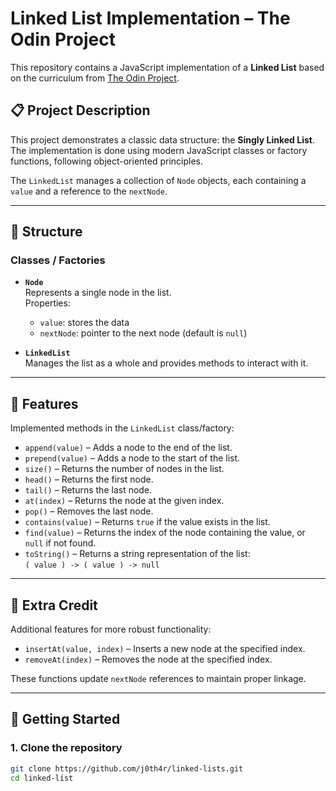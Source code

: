 # Linked List Implementation – The Odin Project

This repository contains a JavaScript implementation of a **Linked List** based on the curriculum from [The Odin Project](https://www.theodinproject.com/).

## 📋 Project Description

This project demonstrates a classic data structure: the **Singly Linked List**. The implementation is done using modern JavaScript classes or factory functions, following object-oriented principles.

The `LinkedList` manages a collection of `Node` objects, each containing a `value` and a reference to the `nextNode`.

---

## 🧱 Structure

### Classes / Factories

- **`Node`**  
  Represents a single node in the list.  
  Properties:
  - `value`: stores the data
  - `nextNode`: pointer to the next node (default is `null`)

- **`LinkedList`**  
  Manages the list as a whole and provides methods to interact with it.

---

## 🔧 Features

Implemented methods in the `LinkedList` class/factory:

- `append(value)` – Adds a node to the end of the list.
- `prepend(value)` – Adds a node to the start of the list.
- `size()` – Returns the number of nodes in the list.
- `head()` – Returns the first node.
- `tail()` – Returns the last node.
- `at(index)` – Returns the node at the given index.
- `pop()` – Removes the last node.
- `contains(value)` – Returns `true` if the value exists in the list.
- `find(value)` – Returns the index of the node containing the value, or `null` if not found.
- `toString()` – Returns a string representation of the list:  
  `( value ) -> ( value ) -> null`

---

## 🌟 Extra Credit

Additional features for more robust functionality:

- `insertAt(value, index)` – Inserts a new node at the specified index.
- `removeAt(index)` – Removes the node at the specified index.

These functions update `nextNode` references to maintain proper linkage.

---

## 🚀 Getting Started

### 1. Clone the repository

```bash
git clone https://github.com/j0th4r/linked-lists.git
cd linked-list
```
